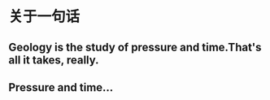 # 关于一句话

## Geology is the study of pressure and time.That's all it takes, really.

## Pressure and time...

